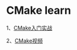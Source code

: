 # CMake learn

1、[CMake入门实战](https://www.hahack.com/codes/cmake/)

2、[CMake视频](https://www.bilibili.com/video/BV1fa411r7zp?spm_id_from=333.1007.top_right_bar_window_custom_collection.content.click)


